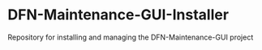 # DFN-Maintenance-GUI-Installer
Repository for installing and managing the DFN-Maintenance-GUI project
